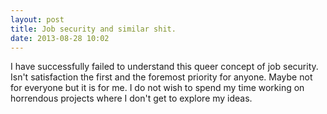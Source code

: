 ```yaml
---
layout: post
title: Job security and similar shit.
date: 2013-08-28 10:02
---
```

I have successfully failed to understand this queer concept of job security. Isn't satisfaction the first and the foremost priority for anyone. Maybe not for everyone but it is for me. I do not wish to spend my time working on horrendous projects where I don't get to explore my ideas.
